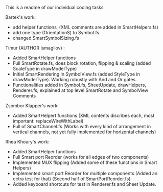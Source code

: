 This is a readme of our individual coding tasks

Bartek's work:
* add helper functions, (XML comments are added in SmartHelpers.fs)
* add one type (OrientationS) to Symbol.fs
* changed SmartSymbolSizing.fs

Timur (AUTHOR Ismagilov) : 
* Added SmartHelper functions
* Full SmartRotate.fs, does block rotation, flipping & scaling (added ScaleType in drawModelType)
* Initial SmartRendering in SymbolView.fs (added StyleType in drawModelType). Working robustly with And and Or gates.
* Functionalities added in Symbol.fs, SheetUpdate, drawHelpers, Renderer.fs, explained at top level SmartRotate and SymbolView Comments

Zsombor Klapper's work: 
* Added SmartHelpert functions (XML contents discribes each, most important: replaceWireWithLabel)
* Full of SmartChannel.fs (Works with every kind of arrangement in vertical channels, not yet fully implemented for horizontal channels)

Rhea Khoury's work:
* Added SmartHelper functions 
* Full Smart port Reorder (works for all edges of two components)
* Implemented MUX flipping (Added some of these functions in Smart Helpers)
* Implemented smart port Reorder for multiple components (Added an ectra test for that) (Second half of SmartPortReorder.fs)
* Added keyboard shortcuts for test in Renderer.fs and Sheet Update.
